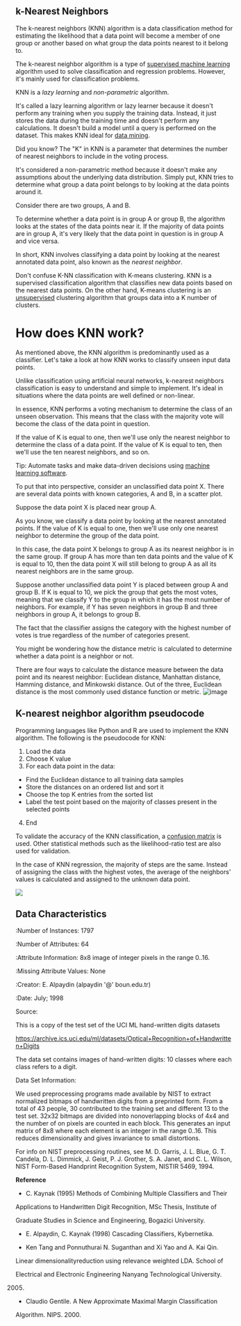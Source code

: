 
## **k-Nearest Neighbors**

The k-nearest neighbors (KNN) algorithm is a data classification method for estimating the likelihood that a data point will become a member of one group or another based on what group the data points nearest to it belong to.

The k-nearest neighbor algorithm is a type of [supervised machine learning](https://learn.g2.com/supervised-learning) algorithm used to solve classification and regression problems. However, it&#39;s mainly used for classification problems.

KNN is a _lazy learning_ and _non-parametric_ algorithm.

It&#39;s called a lazy learning algorithm or lazy learner because it doesn&#39;t perform any training when you supply the training data. Instead, it just stores the data during the training time and doesn&#39;t perform any calculations. It doesn&#39;t build a model until a query is performed on the dataset. This makes KNN ideal for [data mining](https://www.g2.com/articles/data-mining).

Did you know? The &quot;K&quot; in KNN is a parameter that determines the number of nearest neighbors to include in the voting process.

It&#39;s considered a non-parametric method because it doesn&#39;t make any assumptions about the underlying data distribution. Simply put, KNN tries to determine what group a data point belongs to by looking at the data points around it.

Consider there are two groups, A and B.

To determine whether a data point is in group A or group B, the algorithm looks at the states of the data points near it. If the majority of data points are in group A, it&#39;s very likely that the data point in question is in group A and vice versa.

In short, KNN involves classifying a data point by looking at the nearest annotated data point, also known as the _nearest neighbor_.

Don&#39;t confuse K-NN classification with K-means clustering. KNN is a supervised classification algorithm that classifies new data points based on the nearest data points. On the other hand, K-means clustering is an [unsupervised](https://learn.g2.com/unsupervised-learning) clustering algorithm that groups data into a K number of clusters.

##
# How does KNN work?

As mentioned above, the KNN algorithm is predominantly used as a classifier. Let&#39;s take a look at how KNN works to classify unseen input data points.

Unlike classification using artificial neural networks, k-nearest neighbors classification is easy to understand and simple to implement. It&#39;s ideal in situations where the data points are well defined or non-linear.

In essence, KNN performs a voting mechanism to determine the class of an unseen observation. This means that the class with the majority vote will become the class of the data point in question.

If the value of K is equal to one, then we&#39;ll use only the nearest neighbor to determine the class of a data point. If the value of K is equal to ten, then we&#39;ll use the ten nearest neighbors, and so on.

Tip: Automate tasks and make data-driven decisions using [machine learning software](https://www.g2.com/categories/machine-learning).

To put that into perspective, consider an unclassified data point X. There are several data points with known categories, A and B, in a scatter plot.

Suppose the data point X is placed near group A.

As you know, we classify a data point by looking at the nearest annotated points. If the value of K is equal to one, then we&#39;ll use only one nearest neighbor to determine the group of the data point.

In this case, the data point X belongs to group A as its nearest neighbor is in the same group. If group A has more than ten data points and the value of K is equal to 10, then the data point X will still belong to group A as all its nearest neighbors are in the same group.

Suppose another unclassified data point Y is placed between group A and group B. If K is equal to 10, we pick the group that gets the most votes, meaning that we classify Y to the group in which it has the most number of neighbors. For example, if Y has seven neighbors in group B and three neighbors in group A, it belongs to group B.

The fact that the classifier assigns the category with the highest number of votes is true regardless of the number of categories present.

You might be wondering how the distance metric is calculated to determine whether a data point is a neighbor or not.

There are four ways to calculate the distance measure between the data point and its nearest neighbor: Euclidean distance, Manhattan distance, Hamming distance, and Minkowski distance. Out of the three, Euclidean distance is the most commonly used distance function or metric.
![image](https://user-images.githubusercontent.com/101298565/167270054-ae8cc205-33b7-4c84-bfc0-ab55f55923f9.png)


###
## K-nearest neighbor algorithm pseudocode

Programming languages like Python and R are used to implement the KNN algorithm. The following is the pseudocode for KNN:

1. Load the data
2. Choose K value
3. For each data point in the data:
  - Find the Euclidean distance to all training data samples
  - Store the distances on an ordered list and sort it
  - Choose the top K entries from the sorted list
  - Label the test point based on the majority of classes present in the selected points
4. End

To validate the accuracy of the KNN classification, a [confusion matrix](https://www.analyticsvidhya.com/blog/2020/04/confusion-matrix-machine-learning/) is used. Other statistical methods such as the likelihood-ratio test are also used for validation.

In the case of KNN regression, the majority of steps are the same. Instead of assigning the class with the highest votes, the average of the neighbors&#39; values is calculated and assigned to the unknown data point.

![](RackMultipart20220507-1-delesv_html_9954833c416541d.png)

## **Data Characteristics**

:Number of Instances: 1797

:Number of Attributes: 64

:Attribute Information: 8x8 image of integer pixels in the range 0..16.

:Missing Attribute Values: None

:Creator: E. Alpaydin (alpaydin &#39;@&#39; boun.edu.tr)

:Date: July; 1998

Source:

This is a copy of the test set of the UCI ML hand-written digits datasets

https://archive.ics.uci.edu/ml/datasets/Optical+Recognition+of+Handwritten+Digits

The data set contains images of hand-written digits: 10 classes where each class refers to a digit.

Data Set Information:

We used preprocessing programs made available by NIST to extract normalized bitmaps of handwritten digits from a preprinted form. From a total of 43 people, 30 contributed to the training set and different 13 to the test set. 32x32 bitmaps are divided into nonoverlapping blocks of 4x4 and the number of on pixels are counted in each block. This generates an input matrix of 8x8 where each element is an integer in the range 0..16. This reduces dimensionality and gives invariance to small distortions.

 For info on NIST preprocessing routines, see M. D. Garris, J. L. Blue, G. T. Candela, D. L. Dimmick, J. Geist, P. J. Grother, S. A. Janet, and C. L. Wilson, NIST Form-Based Handprint Recognition System, NISTIR 5469, 1994.

**Reference**

- C. Kaynak (1995) Methods of Combining Multiple Classifiers and Their

Applications to Handwritten Digit Recognition, MSc Thesis, Institute of

Graduate Studies in Science and Engineering, Bogazici University.

- E. Alpaydin, C. Kaynak (1998) Cascading Classifiers, Kybernetika.

- Ken Tang and Ponnuthurai N. Suganthan and Xi Yao and A. Kai Qin.

Linear dimensionalityreduction using relevance weighted LDA. School of

Electrical and Electronic Engineering Nanyang Technological University.

2005.

- Claudio Gentile. A New Approximate Maximal Margin Classification

Algorithm. NIPS. 2000.
